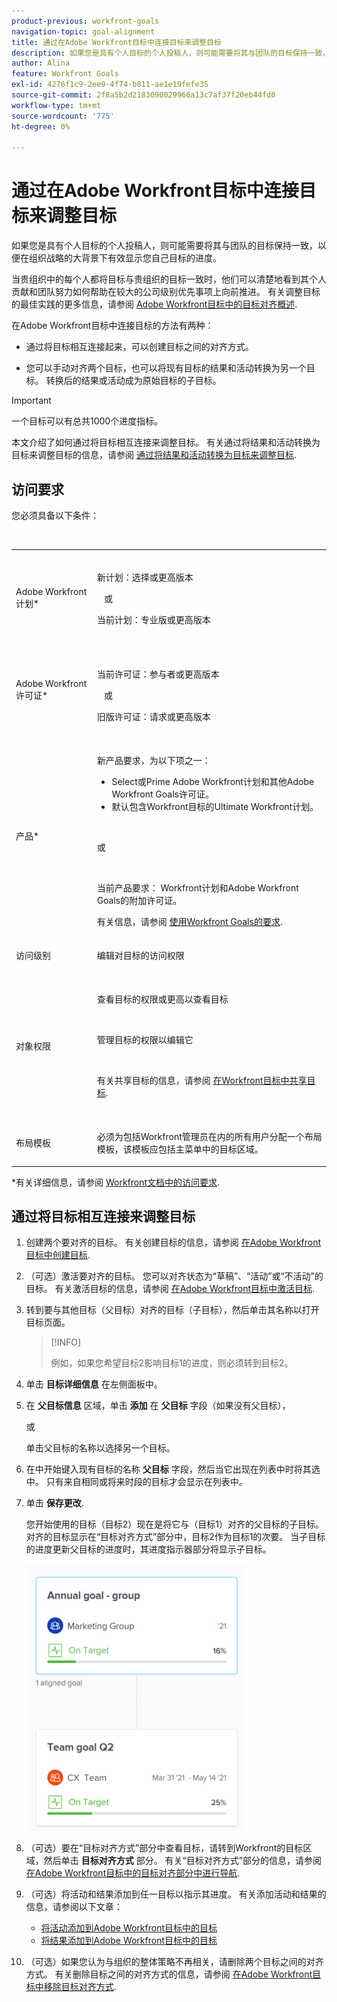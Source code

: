 ```yaml
---
product-previous: workfront-goals
navigation-topic: goal-alignment
title: 通过在Adobe Workfront目标中连接目标来调整目标
description: 如果您是具有个人目标的个人投稿人，则可能需要将其与团队的目标保持一致，以便在组织战略的大背景下有效显示您自己目标的进度。
author: Alina
feature: Workfront Goals
exl-id: 4276f1c9-2ee9-4f74-b011-ae1e19fefe35
source-git-commit: 2f8a5b2d2183090029966a13c7af37f20eb44fd0
workflow-type: tm+mt
source-wordcount: '775'
ht-degree: 0%

---
```


# 通过在Adobe Workfront目标中连接目标来调整目标


如果您是具有个人目标的个人投稿人，则可能需要将其与团队的目标保持一致，以便在组织战略的大背景下有效显示您自己目标的进度。

当贵组织中的每个人都将目标与贵组织的目标一致时，他们可以清楚地看到其个人贡献和团队努力如何帮助在较大的公司级别优先事项上向前推进。 有关调整目标的最佳实践的更多信息，请参阅 [Adobe Workfront目标中的目标对齐概述](../../workfront-goals/goal-alignment/goal-alignment-overview.md).

在Adobe Workfront目标中连接目标的方法有两种：

* 通过将目标相互连接起来，可以创建目标之间的对齐方式。

* 您可以手动对齐两个目标，也可以将现有目标的结果和活动转换为另一个目标。 转换后的结果或活动成为原始目标的子目标。

>[!IMPORTANT]
>
>一个目标可以有总共1000个进度指标。

本文介绍了如何通过将目标相互连接来调整目标。 有关通过将结果和活动转换为目标来调整目标的信息，请参阅 [通过将结果和活动转换为目标来调整目标](../../workfront-goals/goal-alignment/align-goals-by-converting-results-activities.md).

## 访问要求

您必须具备以下条件：

<table style="table-layout:auto">
 <col>
 </col>
 <col>
 </col>
 <tbody>
  <tr>
   <td role="rowheader">Adobe Workfront计划*</td>
   <td>
   <p>新计划：选择或更高版本</p>
   或
   <p>当前计划：专业版或更高版本</p>
   
   </td>
  </tr>
  <tr>
   <td role="rowheader">Adobe Workfront许可证*</td>
   <td>
   <p>当前许可证：参与者或更高版本</p>
   或
   <p>旧版许可证：请求或更高版本</p> </td>
  </tr>
  <tr>
   <td role="rowheader">产品*</td>
   <td>
   <p> 新产品要求，为以下项之一： </p>
<ul>
<li>Select或Prime Adobe Workfront计划和其他Adobe Workfront Goals许可证。</li>
<li>默认包含Workfront目标的Ultimate Workfront计划。 </li></ul>
   <p>或</p>
   <p>当前产品要求： Workfront计划和Adobe Workfront Goals的附加许可证。 </p> <p>有关信息，请参阅 <a href="../../workfront-goals/goal-management/access-needed-for-wf-goals.md" class="MCXref xref">使用Workfront Goals的要求</a>. </p> </td>
  </tr>
  <tr>
   <td role="rowheader">访问级别</td>
   <td> <p>编辑对目标的访问权限</p> </td>
  </tr>
  <tr>
   <td role="rowheader">对象权限</td>
   <td>
    
     <p>查看目标的权限或更高以查看目标</p>
     <p>管理目标的权限以编辑它</p>
     <p>有关共享目标的信息，请参阅 <a href="../../workfront-goals/workfront-goals-settings/share-a-goal.md" class="MCXref xref">在Workfront目标中共享目标</a>. </p>
     </td>
  </tr>
<tr>
   <td role="rowheader"><p>布局模板</p></td>
   <td> <p>必须为包括Workfront管理员在内的所有用户分配一个布局模板，该模板应包括主菜单中的目标区域。 </p>  
</td>
  </tr>
 </tbody>
</table>

*有关详细信息，请参阅 [Workfront文档中的访问要求](/help/quicksilver/administration-and-setup/add-users/access-levels-and-object-permissions/access-level-requirements-in-documentation.md).

## 通过将目标相互连接来调整目标

<!--
Aligning goals by connecting them differs depending on what environment you use. 

### Align goals by connecting them in the Production environment

1. Create two goals that you want to align. For information about creating goals, see [Create goals in Adobe Workfront Goals](../../workfront-goals/goal-management/create-goals.md).
1. (Optional) Activate the goals that you want to align. You can align goals that have a Draft, Active, or Inactive status. For information about activating goals, see [Activate goals in Adobe Workfront Goals](../../workfront-goals/goal-management/activate-goals.md).
1. Go to the goal that you want to align (child goal) to another goal (parent goal) and click its name to open the **Goal Details** panel.

   For example, if you want Goal 2 to influence the progress of Goal 1, you must go to Goal 2. 

1. Click **Align to another goal** in the upper-right corner of the right panel.

   ![](assets/align-to-another-goal-link-highlighted-350x128.png)

1. Start typing the name of an existing goal or the name of an owner in the **Align to another goal** field, then select it when it appears in the list. Only goals that are from the same or future periods display in the list. 
1. Click **Save**.

   The goal you started with (Goal 2) is now the child goal of the goal you aligned it with (Goal 1).   
   The aligned goals display connected in the Goal Alignment section with Goal 2 as secondary to Goal 1.

   ![](assets/goal-1-and-2-aligned-cards-350x427.png)

1. (Optional) To view the goals in the Goal Alignment section, do one of the following:

   * Click the Goal Alignment section in the left panel and find the goals by applying the correct filter. For information about filtering information in Workfront Goals, see [Filter information in Adobe Workfront Goals](../../workfront-goals/goal-management/filter-information-wf-goals.md).
   * Click the Goal List, Check-in, or Pulse sections in the left panel and find one of the goals, then click the **Alignment icon** ![](assets/align-icon.png) next to the goal name to go directly to the goal in the Goal Alignment section.

   For information about the Goal Alignment section, see [Navigate the Goal Alignment section in Adobe Workfront Goals](../../workfront-goals/goal-alignment/navigate-goal-alignment-chart.md). 

1. (Optional) Add activities and results to either goal to indicate their progress. For information about adding activities and results, see the following articles:

   * [Add activities to goals in Adobe Workfront Goals](../../workfront-goals/results-and-activities/add-activities-to-goals.md) 
   * [Add results to goals in Adobe Workfront Goals](../../workfront-goals/results-and-activities/add-results-to-goals.md)

1. (Optional) Remove the alignment between two goals, when you consider that no longer is relevant to your organization's overall strategy For information about removing alignment between goals, see [Remove goal alignment in Adobe Workfront Goals](../../workfront-goals/goal-alignment/remove-goal-alignment.md).

-->
1. 创建两个要对齐的目标。 有关创建目标的信息，请参阅 [在Adobe Workfront目标中创建目标](../../workfront-goals/goal-management/create-goals.md).
1. （可选）激活要对齐的目标。 您可以对齐状态为“草稿”、“活动”或“不活动”的目标。 有关激活目标的信息，请参阅 [在Adobe Workfront目标中激活目标](../../workfront-goals/goal-management/activate-goals.md).
1. 转到要与其他目标（父目标）对齐的目标（子目标），然后单击其名称以打开目标页面。

   >[!INFO]
   >
   >例如，如果您希望目标2影响目标1的进度，则必须转到目标2。

1. 单击 **目标详细信息** 在左侧面板中。

1. 在 **父目标信息** 区域，单击 **添加** 在 **父目标** 字段（如果没有父目标），

   或

   单击父目标的名称以选择另一个目标。

1. 在中开始键入现有目标的名称 **父目标** 字段，然后当它出现在列表中时将其选中。 只有来自相同或将来时段的目标才会显示在列表中。

1. 单击 **保存更改**.

   您开始使用的目标（目标2）现在是将它与（目标1）对齐的父目标的子目标。\
   对齐的目标显示在“目标对齐方式”部分中，目标2作为目标1的次要。
当子目标的进度更新父目标的进度时，其进度指示器部分将显示子目标。

   ![](assets/goal-1-and-2-aligned-cards-350x427.png)

1. （可选）要在“目标对齐方式”部分中查看目标，请转到Workfront的目标区域，然后单击 **目标对齐方式** 部分。 有关“目标对齐方式”部分的信息，请参阅 [在Adobe Workfront目标中的目标对齐部分中进行导航](../../workfront-goals/goal-alignment/navigate-goal-alignment-chart.md).

1. （可选）将活动和结果添加到任一目标以指示其进度。 有关添加活动和结果的信息，请参阅以下文章：

   * [将活动添加到Adobe Workfront目标中的目标](../../workfront-goals/results-and-activities/add-activities-to-goals.md)
   * [将结果添加到Adobe Workfront目标中的目标](../../workfront-goals/results-and-activities/add-results-to-goals.md)

1. （可选）如果您认为与组织的整体策略不再相关，请删除两个目标之间的对齐方式。 有关删除目标之间的对齐方式的信息，请参阅 [在Adobe Workfront目标中移除目标对齐方式](../../workfront-goals/goal-alignment/remove-goal-alignment.md).

